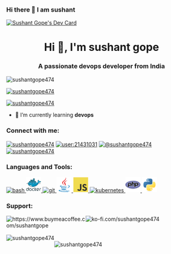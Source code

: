 ### Hi there 👋 I am sushant

<a href="https://app.daily.dev/sushantgope474"><img src="https://api.daily.dev/devcards/88b640d84fd54a3d87f2ba297b74fbe4.png?r=my2" width="400" alt="Sushant Gope's Dev Card"/></a>

<!--
**sushantgope474/sushantgope474** is a ✨ _special_ ✨ repository because its `README.md` (this file) appears on your GitHub profile.

Here are some ideas to get you started:

- 🔭 I’m currently working on ...
- 🌱 I’m currently learning ...
- 👯 I’m looking to collaborate on ...
- 🤔 I’m looking for help with ...
- 💬 Ask me about ...
- 📫 How to reach me: ...
- 😄 Pronouns: ...
- ⚡ Fun fact: ...
-->
<h1 align="center">Hi 👋, I'm sushant gope</h1>
<h3 align="center">A passionate devops developer from India</h3>

<p align="left"> <img src="https://komarev.com/ghpvc/?username=sushantgope474&label=Profile%20views&color=0e75b6&style=flat" alt="sushantgope474" /> </p>

<p align="left"> <a href="https://github.com/ryo-ma/github-profile-trophy"><img src="https://github-profile-trophy.vercel.app/?username=sushantgope474" alt="sushantgope474" /></a> </p>

<p align="left"> <a href="https://twitter.com/sushantgope474" target="blank"><img src="https://img.shields.io/twitter/follow/sushantgope474?logo=twitter&style=for-the-badge" alt="sushantgope474" /></a> </p>

- 🌱 I’m currently learning **devops**

<h3 align="left">Connect with me:</h3>
<p align="left">
<a href="https://twitter.com/sushantgope474" target="blank"><img align="center" src="https://raw.githubusercontent.com/rahuldkjain/github-profile-readme-generator/master/src/images/icons/Social/twitter.svg" alt="sushantgope474" height="30" width="40" /></a>
<a href="https://stackoverflow.com/users/user:21431031" target="blank"><img align="center" src="https://raw.githubusercontent.com/rahuldkjain/github-profile-readme-generator/master/src/images/icons/Social/stack-overflow.svg" alt="user:21431031" height="30" width="40" /></a>
<a href="https://hashnode.com/@sushantgope474" target="blank"><img align="center" src="https://raw.githubusercontent.com/rahuldkjain/github-profile-readme-generator/master/src/images/icons/Social/hashnode.svg" alt="@sushantgope474" height="30" width="40" /></a>
<a href="https://www.leetcode.com/sushantgope474" target="blank"><img align="center" src="https://raw.githubusercontent.com/rahuldkjain/github-profile-readme-generator/master/src/images/icons/Social/leet-code.svg" alt="sushantgope474" height="30" width="40" /></a>
</p>

<h3 align="left">Languages and Tools:</h3>
<p align="left"> <a href="https://www.gnu.org/software/bash/" target="_blank" rel="noreferrer"> <img src="https://www.vectorlogo.zone/logos/gnu_bash/gnu_bash-icon.svg" alt="bash" width="40" height="40"/> </a> <a href="https://www.docker.com/" target="_blank" rel="noreferrer"> <img src="https://raw.githubusercontent.com/devicons/devicon/master/icons/docker/docker-original-wordmark.svg" alt="docker" width="40" height="40"/> </a> <a href="https://git-scm.com/" target="_blank" rel="noreferrer"> <img src="https://www.vectorlogo.zone/logos/git-scm/git-scm-icon.svg" alt="git" width="40" height="40"/> </a> <a href="https://www.java.com" target="_blank" rel="noreferrer"> <img src="https://raw.githubusercontent.com/devicons/devicon/master/icons/java/java-original.svg" alt="java" width="40" height="40"/> </a> <a href="https://developer.mozilla.org/en-US/docs/Web/JavaScript" target="_blank" rel="noreferrer"> <img src="https://raw.githubusercontent.com/devicons/devicon/master/icons/javascript/javascript-original.svg" alt="javascript" width="40" height="40"/> </a> <a href="https://kubernetes.io" target="_blank" rel="noreferrer"> <img src="https://www.vectorlogo.zone/logos/kubernetes/kubernetes-icon.svg" alt="kubernetes" width="40" height="40"/> </a> <a href="https://www.php.net" target="_blank" rel="noreferrer"> <img src="https://raw.githubusercontent.com/devicons/devicon/master/icons/php/php-original.svg" alt="php" width="40" height="40"/> </a> <a href="https://www.python.org" target="_blank" rel="noreferrer"> <img src="https://raw.githubusercontent.com/devicons/devicon/master/icons/python/python-original.svg" alt="python" width="40" height="40"/> </a> </p>

<h3 align="left">Support:</h3>
<p><a href="https://www.buymeacoffee.com/https://www.buymeacoffee.com/sushantgope"> <img align="left" src="https://cdn.buymeacoffee.com/buttons/v2/default-yellow.png" height="50" width="210" alt="https://www.buymeacoffee.com/sushantgope" /></a><a href="https://ko-fi.com/ko-fi.com/sushantgope474"> <img align="left" src="https://cdn.ko-fi.com/cdn/kofi3.png?v=3" height="50" width="210" alt="ko-fi.com/sushantgope474" /></a></p><br><br>

<p><img align="left" src="https://github-readme-stats.vercel.app/api/top-langs?username=sushantgope474&show_icons=true&locale=en&layout=compact" alt="sushantgope474" /></p>

<p>&nbsp;<img align="center" src="https://github-readme-stats.vercel.app/api?username=sushantgope474&show_icons=true&locale=en" alt="sushantgope474" /></p>
